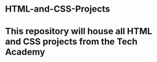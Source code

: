 # HTML-and-CSS-Projects

# This repository will house all HTML and CSS projects from the Tech Academy
